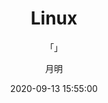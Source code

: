 ---
layout: post
title: "Linux"
subtitle: "「」"
author: "月明"
date:  2020-09-13 15:55:00
header-img: "assets/background12.png"
header-mask: 0.3
tags:
  - JavaWeb
  - 学习笔记
  - Linux
---